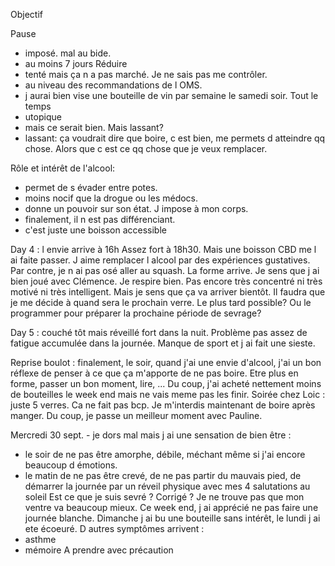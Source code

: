 Objectif

Pause 
- imposé. mal au bide.
- au moins 7 jours
Réduire 
- tenté mais ça n a pas marché. Je ne sais pas me contrôler.
- au niveau des recommandations de l OMS.
- j aurai bien vise une bouteille de vin par semaine le samedi soir.
Tout le temps
- utopique
- mais ce serait bien. Mais lassant?
- lassant: ça voudrait dire que boire, c est bien, me permets d atteindre qq chose. Alors que c est ce qq chose que je veux remplacer.

Rôle et intérêt de l'alcool: 
- permet de s évader entre potes.
- moins nocif que la drogue ou les médocs.
- donne un pouvoir sur son état. J impose à mon corps.
- finalement, il n est pas différenciant.
- c'est juste une boisson accessible

Day 4 : l envie arrive à 16h
Assez fort à 18h30. Mais une boisson CBD me l ai faite passer. J aime remplacer l alcool par des expériences gustatives.
Par contre, je n ai pas osé aller au squash.
La forme arrive. Je sens que j ai bien joué avec Clémence. Je respire bien.
Pas encore très concentré ni très motivé ni très intelligent. Mais je sens que ça va arriver bientôt.
Il faudra que je me décide à quand sera le prochain verre.
Le plus tard possible? Ou le programmer pour préparer la prochaine période de sevrage?

Day 5 : couché tôt mais réveillé fort dans la nuit. Problème pas assez de fatigue accumulée dans la journée. Manque de sport et j ai fait une sieste.


Reprise boulot : finalement, le soir, quand j'ai une envie d'alcool, j'ai un bon réflexe de penser à ce que ça m'apporte de ne pas boire. Etre plus en forme, passer un bon moment, lire, ...
Du coup, j'ai acheté nettement moins de bouteilles le week end mais ne vais meme pas les finir.
Soirée chez Loic : juste 5 verres. Ca ne fait pas bcp.
Je m'interdis maintenant de boire après manger. Du coup, je passe un meilleur moment avec Pauline.

Mercredi 30 sept. - je dors mal mais j ai une sensation de bien être :
- le soir de ne pas être amorphe, débile, méchant même si j'ai encore beaucoup d émotions.
- le matin de ne pas être crevé, de ne pas partir du mauvais pied, de démarrer la journée par un réveil physique avec mes 4 salutations au soleil
Est ce que je suis sevré ? Corrigé ?
Je ne trouve pas que mon ventre va beaucoup mieux.
Ce week end, j ai apprécié ne pas faire une journée blanche. Dimanche j ai bu une bouteille sans intérêt, le lundi j ai ete écoeuré. 
D autres symptômes arrivent :
- asthme
- mémoire 
A prendre avec précaution 



